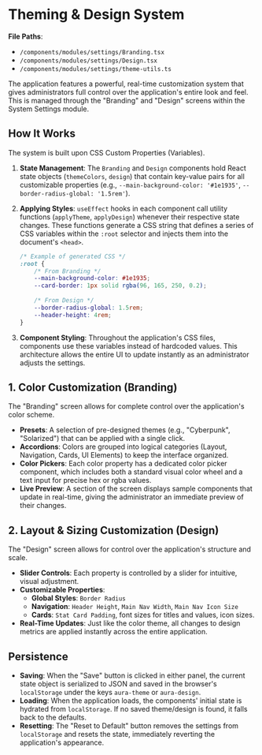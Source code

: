 # Theming & Design System

**File Paths**: 
- `/components/modules/settings/Branding.tsx`
- `/components/modules/settings/Design.tsx`
- `/components/modules/settings/theme-utils.ts`

The application features a powerful, real-time customization system that gives administrators full control over the application's entire look and feel. This is managed through the "Branding" and "Design" screens within the System Settings module.

## How It Works

The system is built upon CSS Custom Properties (Variables).

1.  **State Management**: The `Branding` and `Design` components hold React state objects (`themeColors`, `design`) that contain key-value pairs for all customizable properties (e.g., `--main-background-color: '#1e1935'`, `--border-radius-global: '1.5rem'`).

2.  **Applying Styles**: `useEffect` hooks in each component call utility functions (`applyTheme`, `applyDesign`) whenever their respective state changes. These functions generate a CSS string that defines a series of CSS variables within the `:root` selector and injects them into the document's `<head>`.

    ```css
    /* Example of generated CSS */
    :root {
        /* From Branding */
        --main-background-color: #1e1935;
        --card-border: 1px solid rgba(96, 165, 250, 0.2);
        
        /* From Design */
        --border-radius-global: 1.5rem;
        --header-height: 4rem;
    }
    ```

3.  **Component Styling**: Throughout the application's CSS files, components use these variables instead of hardcoded values. This architecture allows the entire UI to update instantly as an administrator adjusts the settings.

## 1. Color Customization (Branding)

The "Branding" screen allows for complete control over the application's color scheme.

-   **Presets**: A selection of pre-designed themes (e.g., "Cyberpunk", "Solarized") that can be applied with a single click.
-   **Accordions**: Colors are grouped into logical categories (Layout, Navigation, Cards, UI Elements) to keep the interface organized.
-   **Color Pickers**: Each color property has a dedicated color picker component, which includes both a standard visual color wheel and a text input for precise hex or rgba values.
-   **Live Preview**: A section of the screen displays sample components that update in real-time, giving the administrator an immediate preview of their changes.

## 2. Layout & Sizing Customization (Design)

The "Design" screen allows for control over the application's structure and scale.

-   **Slider Controls**: Each property is controlled by a slider for intuitive, visual adjustment.
-   **Customizable Properties**:
    -   **Global Styles**: `Border Radius`
    -   **Navigation**: `Header Height`, `Main Nav Width`, `Main Nav Icon Size`
    -   **Cards**: `Stat Card Padding`, font sizes for titles and values, icon sizes.
-   **Real-Time Updates**: Just like the color theme, all changes to design metrics are applied instantly across the entire application.

## Persistence

-   **Saving**: When the "Save" button is clicked in either panel, the current state object is serialized to JSON and saved in the browser's `localStorage` under the keys `aura-theme` or `aura-design`.
-   **Loading**: When the application loads, the components' initial state is hydrated from `localStorage`. If no saved theme/design is found, it falls back to the defaults.
-   **Resetting**: The "Reset to Default" button removes the settings from `localStorage` and resets the state, immediately reverting the application's appearance.